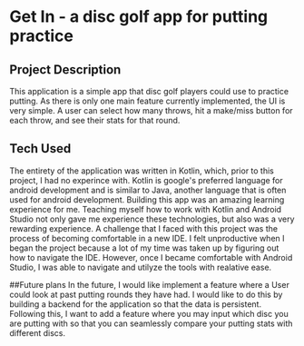 # Get In - a disc golf app for putting practice 

## Project Description
This application is a simple app that disc golf players could use to practice putting. As there is only one main feature currently implemented, the UI is very simple. A user can select how many throws, hit a make/miss button for each throw, and see their stats for that round.    

## Tech Used
The entirety of the application was written in Kotlin, which, prior to this project, I had no experince with. Kotlin is google's preferred language for android development and is similar to Java, another language that is often used for android development. Building this app was an amazing learning experience for me. Teaching myself how to work with Kotlin and Android Studio not only gave me experience these technologies, but also was a very rewarding experience. A challenge that I faced with this project was the process of becoming comfortable in a new IDE. I felt unproductive when I began the project because a lot of my time was taken up by figuring out how to navigate the IDE. However, once I became comfortable with Android Studio, I was able to navigate and utilyze the tools with realative ease.   

##Future plans
In the future, I would like implement a feature where a User could look at past putting rounds they have had. I would like to do this by building a backend for the application so that the data is persistent. Following this, I want to add a feature where you may input which disc you are putting with so that you can seamlessly compare your putting stats with different discs.
